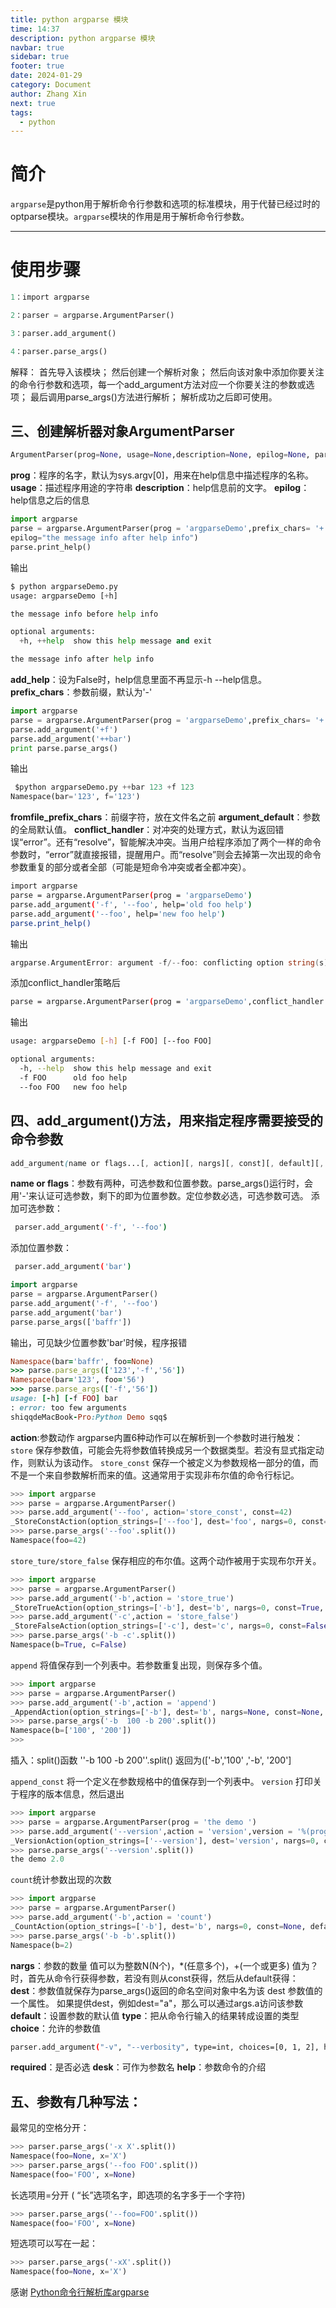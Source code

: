```yaml
---
title: python argparse 模块
time: 14:37
description: python argparse 模块
navbar: true
sidebar: true
footer: true
date: 2024-01-29
category: Document
author: Zhang Xin
next: true
tags:
  - python
---
```

# 简介

`argparse`是python用于解析命令行参数和选项的标准模块，用于代替已经过时的optparse模块。`argparse`模块的作用是用于解析命令行参数。

---
# 使用步骤



```python
1：import argparse

2：parser = argparse.ArgumentParser()

3：parser.add_argument()

4：parser.parse_args()
```

解释：
 首先导入该模块；
 然后创建一个解析对象；
 然后向该对象中添加你要关注的命令行参数和选项，每一个add_argument方法对应一个你要关注的参数或选项；
 最后调用parse_args()方法进行解析；
 解析成功之后即可使用。

## 三、创建解析器对象ArgumentParser



```python
ArgumentParser(prog=None, usage=None,description=None, epilog=None, parents=[],formatter_class=argparse.HelpFormatter, prefix_chars='-',fromfile_prefix_chars=None, argument_default=None,conflict_handler='error', add_help=True)
```

**prog**：程序的名字，默认为sys.argv[0]，用来在help信息中描述程序的名称。
**usage**：描述程序用途的字符串
**description**：help信息前的文字。
**epilog**：help信息之后的信息



```python
import argparse
parse = argparse.ArgumentParser(prog = 'argparseDemo',prefix_chars= '+',description='the message info before help info',
epilog="the message info after help info")
parse.print_help()
```

输出



```python
$ python argparseDemo.py 
usage: argparseDemo [+h]

the message info before help info

optional arguments:
  +h, ++help  show this help message and exit

the message info after help info
```

**add_help**：设为False时，help信息里面不再显示-h --help信息。
**prefix_chars**：参数前缀，默认为'-'



```python
import argparse
parse = argparse.ArgumentParser(prog = 'argparseDemo',prefix_chars= '+')
parse.add_argument('+f')
parse.add_argument('++bar')
print parse.parse_args()
```

输出



```python
 $python argparseDemo.py ++bar 123 +f 123
Namespace(bar='123', f='123')
```

**fromfile_prefix_chars**：前缀字符，放在文件名之前
 **argument_default**：参数的全局默认值。
 **conflict_handler**：对冲突的处理方式，默认为返回错误“error”。还有“resolve”，智能解决冲突。当用户给程序添加了两个一样的命令参数时，“error”就直接报错，提醒用户。而“resolve”则会去掉第一次出现的命令参数重复的部分或者全部（可能是短命令冲突或者全都冲突）。



```bash
import argparse
parse = argparse.ArgumentParser(prog = 'argparseDemo')
parse.add_argument('-f', '--foo', help='old foo help')
parse.add_argument('--foo', help='new foo help')
parse.print_help()
```

输出



```go
argparse.ArgumentError: argument -f/--foo: conflicting option string(s): --foo
```

添加conflict_handler策略后



```bash
parse = argparse.ArgumentParser(prog = 'argparseDemo',conflict_handler = 'resolve')
```

输出



```bash
usage: argparseDemo [-h] [-f FOO] [--foo FOO]

optional arguments:
  -h, --help  show this help message and exit
  -f FOO      old foo help
  --foo FOO   new foo help
```

## 四、add_argument()方法，用来指定程序需要接受的命令参数



```css
add_argument(name or flags...[, action][, nargs][, const][, default][, type][, choices][, required][, help][, metavar][, dest])
```

**name or flags**：参数有两种，可选参数和位置参数。parse_args()运行时，会用'-'来认证可选参数，剩下的即为位置参数。定位参数必选，可选参数可选。
 添加可选参数：



```bash
 parser.add_argument('-f', '--foo')
```

添加位置参数：



```bash
 parser.add_argument('bar')
```



```dart
import argparse
parse = argparse.ArgumentParser()
parse.add_argument('-f', '--foo')
parse.add_argument('bar')
parse.parse_args(['baffr'])
```

输出，可见缺少位置参数'bar'时候，程序报错



```ruby
Namespace(bar='baffr', foo=None)
>>> parse.parse_args(['123','-f','56'])
Namespace(bar='123', foo='56')
>>> parse.parse_args(['-f','56'])
usage: [-h] [-f FOO] bar
: error: too few arguments
shiqqdeMacBook-Pro:Python Demo sqq$ 
```

**action**:参数动作
 argparse内置6种动作可以在解析到一个参数时进行触发：
 `store` 保存参数值，可能会先将参数值转换成另一个数据类型。若没有显式指定动作，则默认为该动作。
 `store_const` 保存一个被定义为参数规格一部分的值，而不是一个来自参数解析而来的值。这通常用于实现非布尔值的命令行标记。



```python
>>> import argparse
>>> parse = argparse.ArgumentParser()
>>> parse.add_argument('--foo', action='store_const', const=42)
_StoreConstAction(option_strings=['--foo'], dest='foo', nargs=0, const=42, default=None, type=None, choices=None, help=None, metavar=None)
>>> parse.parse_args('--foo'.split())
Namespace(foo=42)
```

`store_ture/store_false` 保存相应的布尔值。这两个动作被用于实现布尔开关。



```python
>>> import argparse
>>> parse = argparse.ArgumentParser()
>>> parse.add_argument('-b',action = 'store_true')
_StoreTrueAction(option_strings=['-b'], dest='b', nargs=0, const=True, default=False, type=None, choices=None, help=None, metavar=None)
>>> parse.add_argument('-c',action = 'store_false')
_StoreFalseAction(option_strings=['-c'], dest='c', nargs=0, const=False, default=True, type=None, choices=None, help=None, metavar=None)
>>> parse.parse_args('-b -c'.split())
Namespace(b=True, c=False)
```

`append` 将值保存到一个列表中。若参数重复出现，则保存多个值。



```python
>>> import argparse
>>> parse = argparse.ArgumentParser()
>>> parse.add_argument('-b',action = 'append')
_AppendAction(option_strings=['-b'], dest='b', nargs=None, const=None, default=None, type=None, choices=None, help=None, metavar=None)
>>> parse.parse_args('-b  100 -b 200'.split())
Namespace(b=['100', '200'])
>>> 
```

插入：split()函数 ''-b 100 -b 200''.split() 返回为(['-b','100' ,'-b', '200']

`append_const` 将一个定义在参数规格中的值保存到一个列表中。
 `version` 打印关于程序的版本信息，然后退出



```python
>>> import argparse
>>> parse = argparse.ArgumentParser(prog = 'the demo ')
>>> parse.add_argument('--version',action = 'version',version = '%(prog)s2.0')
_VersionAction(option_strings=['--version'], dest='version', nargs=0, const=None, default='==SUPPRESS==', type=None, choices=None, help="show program's version number and exit", metavar=None)
>>> parse.parse_args('--version'.split())
the demo 2.0
```

`count`统计参数出现的次数



```python
>>> import argparse
>>> parse = argparse.ArgumentParser()
>>> parse.add_argument('-b',action = 'count')
_CountAction(option_strings=['-b'], dest='b', nargs=0, const=None, default=None, type=None, choices=None, help=None, metavar=None)
>>> parse.parse_args('-b -b'.split())
Namespace(b=2)
```

**nargs**：参数的数量
 值可以为整数N(N个)，*(任意多个)，+(一个或更多)
 值为？时，首先从命令行获得参数，若没有则从const获得，然后从default获得：
 **dest**：参数值就保存为parse_args()返回的命名空间对象中名为该 dest 参数值的一个属性。
 如果提供dest，例如dest="a"，那么可以通过args.a访问该参数
 **default**：设置参数的默认值
 **type**：把从命令行输入的结果转成设置的类型
 **choice**：允许的参数值



```bash
parser.add_argument("-v", "--verbosity", type=int, choices=[0, 1, 2], help="increase output verbosity")
```

**required**：是否必选
 **desk**：可作为参数名
 **help**：参数命令的介绍

## 五、参数有几种写法：

最常见的空格分开：



```python
>>> parser.parse_args('-x X'.split())
Namespace(foo=None, x='X')
>>> parser.parse_args('--foo FOO'.split())
Namespace(foo='FOO', x=None)
```

长选项用=分开 ( “长”选项名字，即选项的名字多于一个字符)



```python
>>> parser.parse_args('--foo=FOO'.split())
Namespace(foo='FOO', x=None)
```

短选项可以写在一起：



```python
>>> parser.parse_args('-xX'.split())
Namespace(foo=None, x='X')
```

感谢
 [Python命令行解析库argparse](https://link.jianshu.com?t=http://www.cnblogs.com/linxiyue/p/3908623.html)




